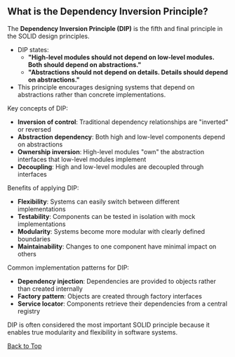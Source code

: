 
## What is the Dependency Inversion Principle?

The **Dependency Inversion Principle (DIP)** is the fifth and final principle in the SOLID design principles.

* DIP states:
  * **"High-level modules should not depend on low-level modules. Both should depend on abstractions."**
  * **"Abstractions should not depend on details. Details should depend on abstractions."**
* This principle encourages designing systems that depend on abstractions rather than concrete implementations.

Key concepts of DIP:

* **Inversion of control**: Traditional dependency relationships are "inverted" or reversed
* **Abstraction dependency**: Both high and low-level components depend on abstractions
* **Ownership inversion**: High-level modules "own" the abstraction interfaces that low-level modules implement
* **Decoupling**: High and low-level modules are decoupled through interfaces

Benefits of applying DIP:

* **Flexibility**: Systems can easily switch between different implementations
* **Testability**: Components can be tested in isolation with mock implementations
* **Modularity**: Systems become more modular with clearly defined boundaries
* **Maintainability**: Changes to one component have minimal impact on others

Common implementation patterns for DIP:

* **Dependency injection**: Dependencies are provided to objects rather than created internally
* **Factory pattern**: Objects are created through factory interfaces
* **Service locator**: Components retrieve their dependencies from a central registry

DIP is often considered the most important SOLID principle because it enables true modularity and flexibility in software systems.

[Back to Top](#table-of-contents)